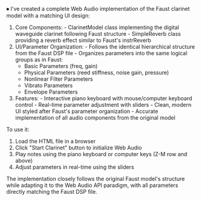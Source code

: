 ⏺ I've created a complete Web Audio implementation of the Faust clarinet model with a matching UI design:

  1. Core Components:
    - ClarinetModel class implementing the digital waveguide clarinet following Faust structure
    - SimpleReverb class providing a reverb effect similar to Faust's instrReverb
  2. UI/Parameter Organization:
    - Follows the identical hierarchical structure from the Faust DSP file
    - Organizes parameters into the same logical groups as in Faust:
        - Basic Parameters (freq, gain)
      - Physical Parameters (reed stiffness, noise gain, pressure)
      - Nonlinear Filter Parameters
      - Vibrato Parameters
      - Envelope Parameters
  3. Features:
    - Interactive piano keyboard with mouse/computer keyboard control
    - Real-time parameter adjustment with sliders
    - Clean, modern UI styled after Faust's parameter organization
    - Accurate implementation of all audio components from the original model

  To use it:
  1. Load the HTML file in a browser
  2. Click "Start Clarinet" button to initialize Web Audio
  3. Play notes using the piano keyboard or computer keys (Z-M row and above)
  4. Adjust parameters in real-time using the sliders

  The implementation closely follows the original Faust model's structure while adapting it to the Web Audio API paradigm, with all parameters directly matching the Faust DSP file.